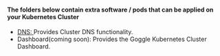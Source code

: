 <h4>The folders below contain extra software / pods that can be applied on your Kubernetes Cluster</h4>

<ul>
<li><a href="dns/README.md">DNS: </a> Provides Cluster DNS functionality.</li>
<li>Dashboard(coming soon): Provides the Goggle Kubernetes Cluster Dashboard.</li>
</ul>
